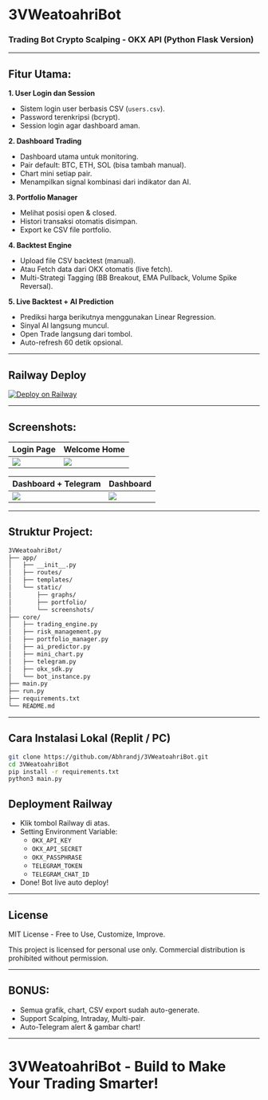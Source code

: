 # 3VWeatoahriBot  
### Trading Bot Crypto Scalping - OKX API (Python Flask Version)

---

## Fitur Utama:

**1. User Login dan Session**  
- Sistem login user berbasis CSV (`users.csv`).
- Password terenkripsi (bcrypt).
- Session login agar dashboard aman.

**2. Dashboard Trading**  
- Dashboard utama untuk monitoring.
- Pair default: BTC, ETH, SOL (bisa tambah manual).
- Chart mini setiap pair.
- Menampilkan signal kombinasi dari indikator dan AI.

**3. Portfolio Manager**  
- Melihat posisi open & closed.
- Histori transaksi otomatis disimpan.
- Export ke CSV file portfolio.

**4. Backtest Engine**  
- Upload file CSV backtest (manual).
- Atau Fetch data dari OKX otomatis (live fetch).
- Multi-Strategi Tagging (BB Breakout, EMA Pullback, Volume Spike Reversal).

**5. Live Backtest + AI Prediction**  
- Prediksi harga berikutnya menggunakan Linear Regression.
- Sinyal AI langsung muncul.
- Open Trade langsung dari tombol.
- Auto-refresh 60 detik opsional.

---

## Railway Deploy

[![Deploy on Railway](https://railway.app/button.svg)](https://railway.app/new/template/8t8hpX)

---

## Screenshots:

| Login Page | Welcome Home |
|------------|--------------|
| ![](static/screenshots/screenshot_1.jpeg) | ![](static/screenshots/screenshot_2.jpeg) |

| Dashboard + Telegram | Dashboard |
|----------------------|-----------|
| ![](static/screenshots/screenshot_3.jpeg) | ![](static/screenshots/screenshot_4.jpeg) |

---

## Struktur Project:
```bash
3VWeatoahriBot/
├── app/
│   ├── __init__.py
│   ├── routes/
│   ├── templates/
│   └── static/
│       ├── graphs/
│       ├── portfolio/
│       └── screenshots/
├── core/
│   ├── trading_engine.py
│   ├── risk_management.py
│   ├── portfolio_manager.py
│   ├── ai_predictor.py
│   ├── mini_chart.py
│   ├── telegram.py
│   ├── okx_sdk.py
│   └── bot_instance.py
├── main.py
├── run.py
├── requirements.txt
└── README.md
```

---

## Cara Instalasi Lokal (Replit / PC)

```bash
git clone https://github.com/Abhrandj/3VWeatoahriBot.git
cd 3VWeatoahriBot
pip install -r requirements.txt
python3 main.py
```

## Deployment Railway

- Klik tombol Railway di atas.
- Setting Environment Variable:
  - `OKX_API_KEY`
  - `OKX_API_SECRET`
  - `OKX_PASSPHRASE`
  - `TELEGRAM_TOKEN`
  - `TELEGRAM_CHAT_ID`
- Done! Bot live auto deploy!

---

## License
MIT License - Free to Use, Customize, Improve.

This project is licensed for personal use only. Commercial distribution is prohibited without permission.

---

## BONUS:
- Semua grafik, chart, CSV export sudah auto-generate.
- Support Scalping, Intraday, Multi-pair.
- Auto-Telegram alert & gambar chart!

---

# 3VWeatoahriBot - Build to Make Your Trading Smarter!
